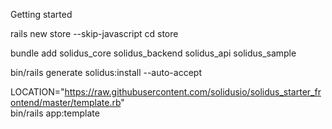 Getting started

rails new store --skip-javascript
cd store

bundle add solidus_core solidus_backend solidus_api solidus_sample

bin/rails generate solidus:install --auto-accept

LOCATION="https://raw.githubusercontent.com/solidusio/solidus_starter_frontend/master/template.rb" \
 bin/rails app:template
